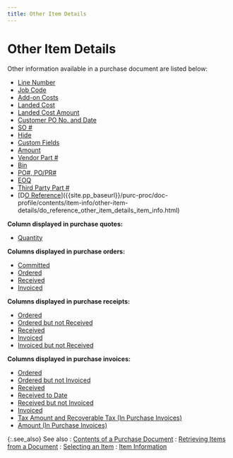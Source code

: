 ```yaml
---
title: Other Item Details
---
```


# Other Item Details


Other information available in a purchase document are listed below:

- [Line  Number]({{site.pp_baseurl}}/purc-proc/doc-profile/contents/item-info/other-item-details/line_number.html)
- [Job  Code]({{site.pp_baseurl}}/purc-proc/doc-profile/contents/item-info/other-item-details/job_code.html)
- [Add-on  Costs]({{site.pp_baseurl}}/purc-proc/doc-profile/contents/item-info/other-item-details/add_on_costs_item_details_grid_purchase_content.html)
- [Landed  Cost]({{site.pp_baseurl}}/purc-proc/doc-profile/contents/item-info/other-item-details/landed_cost_purchase_docs_pur.html)
- [Landed  Cost Amount]({{site.pp_baseurl}}/purc-proc/doc-profile/contents/item-info/other-item-details/landed_cost_amount_purchase_docs_pur.html)
- [Customer  PO No. and Date]({{site.pp_baseurl}}/purc-proc/doc-profile/contents/item-info/other-item-details/customer_po_no_and_date.html)
- [SO  #]({{site.pp_baseurl}}/purc-proc/doc-profile/contents/item-info/other-item-details/so_no__item_details_grid.html)
- [Hide]({{site.pp_baseurl}}/purc-proc/doc-profile/contents/item-info/other-item-details/hide.html)
- [Custom  Fields]({{site.pp_baseurl}}/purc-proc/doc-profile/contents/item-info/other-item-details/custom_fields_purchase_doc_item_info.html)
- [Amount]({{site.pp_baseurl}}/purc-proc/doc-profile/contents/item-info/other-item-details/amount.html)
- [Vendor  Part #]({{site.pp_baseurl}}/purc-proc/doc-profile/contents/item-info/other-item-details/vendor_part___other_item_details_item_info.html)
- [Bin]({{site.pp_baseurl}}/misc/bin_column_in_purchase_documents_pur.html)
- [PO#,  PO/PR#]({{site.pp_baseurl}}/purc-proc/doc-profile/contents/item-info/other-item-details/po_pr_pi_columns_in_purchase_documents_pur.html)
- [EOQ]({{site.pp_baseurl}}/misc/eoq_column_in_purchase_documents_pur.html)
- [Third  Party Part #]({{site.pp_baseurl}}/misc/third_party_part_num_column_in_purchase_documents_pur.html)
- [D[O Reference]({{site.pp_baseurl}}/misc/eoq_column_in_purchase_documents_pur.html)]({{site.pp_baseurl}}/purc-proc/doc-profile/contents/item-info/other-item-details/do_reference_other_item_details_item_info.html)



**Column displayed in purchase quotes:**

- [Quantity]({{site.pp_baseurl}}/purc-proc/doc-profile/contents/item-info/other-item-details/quantity_column_in_purchase_quote.html)



**Columns displayed in purchase orders:**

- [Committed]({{site.pp_baseurl}}/misc/committed.html)
- [Ordered]({{site.pp_baseurl}}/misc/ordered.html)
- [Received]({{site.pp_baseurl}}/misc/received.html)
- [Invoiced]({{site.pp_baseurl}}/misc/invoiced_column_pur_docs_pur.html)



**Columns displayed in purchase receipts:**

- [Ordered]({{site.pp_baseurl}}/misc/ordered.html)
- [Ordered  but not Received]({{site.pp_baseurl}}/misc/ordered_but_not_received_pr_pur.html)
- [Received]({{site.pp_baseurl}}/misc/received.html)
- [Invoiced]({{site.pp_baseurl}}/misc/invoiced_column_pur_docs_pur.html)
- [Invoiced  but not Received]({{site.pp_baseurl}}/misc/invoiced_but_not_received_column_pr_pur.html)



**Columns displayed in purchase invoices:**

- [Ordered]({{site.pp_baseurl}}/misc/ordered.html)
- [Ordered  but not Invoiced]({{site.pp_baseurl}}/misc/ordered_but_not_invoiced_column_pi_pur.html)
- [Received]({{site.pp_baseurl}}/misc/received.html)
- [Received  to Date]({{site.pp_baseurl}}/misc/received_on_invoice_column_pi_pur.html)
- [Received  but not Invoiced]({{site.pp_baseurl}}/misc/received_but_not_invoiced_column_pi_pur.html)
- [Invoiced]({{site.pp_baseurl}}/misc/invoiced_column_pur_docs_pur.html)
- [Tax  Amount and Recoverable Tax (In Purchase Invoices)]({{site.pp_baseurl}}/misc/tax_amt_rec_and_recov_tax_rec_columns_in_pur_inv_pur.html)
- [Amount  (In Purchase Invoices)]({{site.pp_baseurl}}/misc/amount_receipt_column_in_purchase_invoices_pur.html)



{:.see_also}
See also
: [Contents  of a Purchase Document]({{site.pp_baseurl}}/purc-proc/doc-profile/contents/common_purchase_document_information.html)
: [Retrieving  Items from a Document]({{site.pp_baseurl}}/purc-proc/doc-profile/contents/item-info/details/add-retrieve-items/retrieving_items_from_documents.html)
: [Selecting an Item]({{site.pp_baseurl}}/purc-proc/doc-profile/contents/item-info/details/add-retrieve-items/selecting_an_item.html)
: [Item Information]({{site.pp_baseurl}}/purc-proc/doc-profile/contents/item-info/item_information_pp.html)
